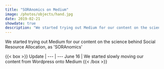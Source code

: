 ```yaml
---
title: "SORAnomics on Medium"
image: /photos/objects/hand.jpg
date: 2019-02-21
showdate: true
description: "We started trying out Medium for our content on the science behind Social Resource Allocation, as 'SORAnomics'"
---
```



We started trying out Medium for our content on the science behind Social Resource Allocation, as 'SORAnomics'


{{< box >}}
Update |
--- | ---
June 16 | We started slowly moving our content from Wordpress onto Medium
{{< /box >}}